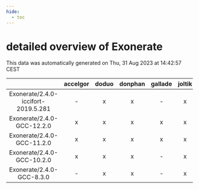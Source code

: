 ```yaml
---
hide:
  - toc
---
```


detailed overview of Exonerate
==============================


This data was automatically generated on Thu, 31 Aug 2023 at 14:42:57 CEST  

| |accelgor|doduo|donphan|gallade|joltik|skitty|swalot|victini|
| :---: | :---: | :---: | :---: | :---: | :---: | :---: | :---: | :---: |
|Exonerate/2.4.0-iccifort-2019.5.281|-|x|x|-|x|x|-|x|
|Exonerate/2.4.0-GCC-12.2.0|x|x|x|x|x|x|x|x|
|Exonerate/2.4.0-GCC-11.2.0|x|x|x|x|x|x|x|x|
|Exonerate/2.4.0-GCC-10.2.0|x|x|x|-|x|x|x|x|
|Exonerate/2.4.0-GCC-8.3.0|-|x|x|-|x|-|-|-|

